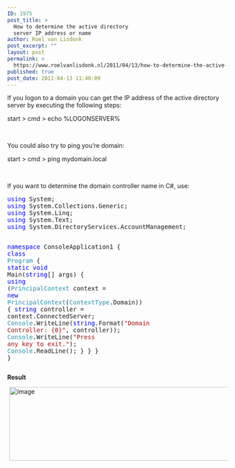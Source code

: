```yaml
---
ID: 1975
post_title: >
  How to determine the active directory
  server IP address or name
author: Roel van Lisdonk
post_excerpt: ""
layout: post
permalink: >
  https://www.roelvanlisdonk.nl/2011/04/13/how-to-determine-the-active-directory-server-ip-address-or-name/
published: true
post_date: 2011-04-13 11:40:09
---
```

<p>If you logon to a domain you can get the IP address of the active directory server by executing the following steps:</p>  <p>start &gt; cmd &gt; echo %LOGONSERVER%</p>  <p>&#160;</p>  <p>You could also try to ping you’re domain:</p>  <p>start &gt; cmd &gt; ping mydomain.local</p>  <p>&#160;</p>  <p>If you want to determine the domain controller name in C#, use:</p>  <pre class="code"><span style="color: blue">using </span>System;
<span style="color: blue">using </span>System.Collections.Generic;
<span style="color: blue">using </span>System.Linq;
<span style="color: blue">using </span>System.Text;
<span style="color: blue">using </span>System.DirectoryServices.AccountManagement;

<span style="color: blue">namespace </span>ConsoleApplication1
{
    <span style="color: blue">class </span><span style="color: #2b91af">Program
    </span>{
        <span style="color: blue">static void </span>Main(<span style="color: blue">string</span>[] args)
        {
            <span style="color: blue">using </span>(<span style="color: #2b91af">PrincipalContext </span>context = <span style="color: blue">new </span><span style="color: #2b91af">PrincipalContext</span>(<span style="color: #2b91af">ContextType</span>.Domain))
            {
                <span style="color: blue">string </span>controller = context.ConnectedServer;
                <span style="color: #2b91af">Console</span>.WriteLine(<span style="color: blue">string</span>.Format(<span style="color: #a31515">&quot;Domain Controller: {0}&quot;</span>, controller));
                <span style="color: #2b91af">Console</span>.WriteLine(<span style="color: #a31515">&quot;Press any key to exit.&quot;</span>);
                <span style="color: #2b91af">Console</span>.ReadLine();
            }
        }
    }
}</pre>

<p><strong>Result</strong></p>

<p><a href="http://www.roelvanlisdonk.nl/wp-content/uploads/2011/04/image2.png"><img style="background-image: none; border-bottom: 0px; border-left: 0px; margin: 0px 5px; padding-left: 0px; padding-right: 0px; display: inline; border-top: 0px; border-right: 0px; padding-top: 0px" title="image" border="0" alt="image" src="http://www.roelvanlisdonk.nl/wp-content/uploads/2011/04/image_thumb2.png" width="648" height="170" /></a></p>